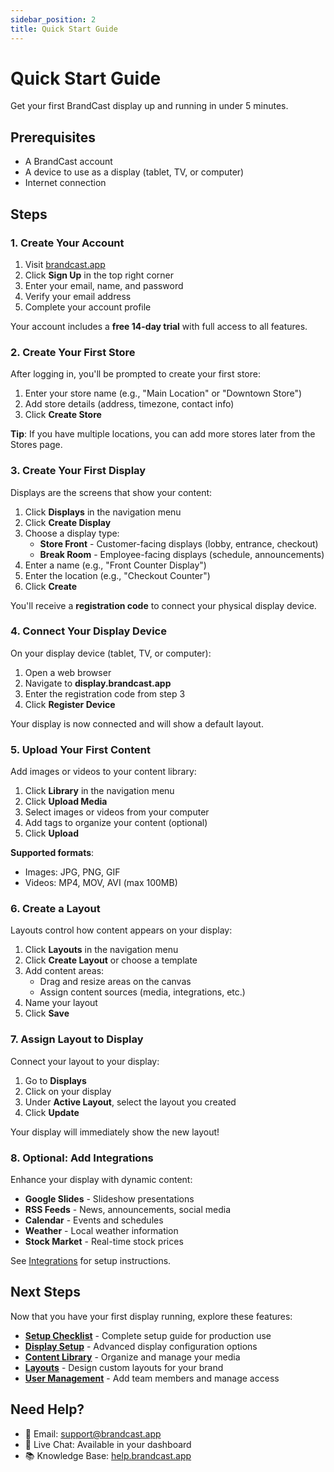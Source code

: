 ```yaml
---
sidebar_position: 2
title: Quick Start Guide
---
```


# Quick Start Guide

Get your first BrandCast display up and running in under 5 minutes.

## Prerequisites

- A BrandCast account
- A device to use as a display (tablet, TV, or computer)
- Internet connection

## Steps

### 1. Create Your Account

1. Visit [brandcast.app](https://brandcast.app)
2. Click **Sign Up** in the top right corner
3. Enter your email, name, and password
4. Verify your email address
5. Complete your account profile

Your account includes a **free 14-day trial** with full access to all features.

### 2. Create Your First Store

After logging in, you'll be prompted to create your first store:

1. Enter your store name (e.g., "Main Location" or "Downtown Store")
2. Add store details (address, timezone, contact info)
3. Click **Create Store**

**Tip**: If you have multiple locations, you can add more stores later from the Stores page.

### 3. Create Your First Display

Displays are the screens that show your content:

1. Click **Displays** in the navigation menu
2. Click **Create Display**
3. Choose a display type:
   - **Store Front** - Customer-facing displays (lobby, entrance, checkout)
   - **Break Room** - Employee-facing displays (schedule, announcements)
4. Enter a name (e.g., "Front Counter Display")
5. Enter the location (e.g., "Checkout Counter")
6. Click **Create**

You'll receive a **registration code** to connect your physical display device.

### 4. Connect Your Display Device

On your display device (tablet, TV, or computer):

1. Open a web browser
2. Navigate to **display.brandcast.app**
3. Enter the registration code from step 3
4. Click **Register Device**

Your display is now connected and will show a default layout.

### 5. Upload Your First Content

Add images or videos to your content library:

1. Click **Library** in the navigation menu
2. Click **Upload Media**
3. Select images or videos from your computer
4. Add tags to organize your content (optional)
5. Click **Upload**

**Supported formats**:
- Images: JPG, PNG, GIF
- Videos: MP4, MOV, AVI (max 100MB)

### 6. Create a Layout

Layouts control how content appears on your display:

1. Click **Layouts** in the navigation menu
2. Click **Create Layout** or choose a template
3. Add content areas:
   - Drag and resize areas on the canvas
   - Assign content sources (media, integrations, etc.)
4. Name your layout
5. Click **Save**

### 7. Assign Layout to Display

Connect your layout to your display:

1. Go to **Displays**
2. Click on your display
3. Under **Active Layout**, select the layout you created
4. Click **Update**

Your display will immediately show the new layout!

### 8. Optional: Add Integrations

Enhance your display with dynamic content:

- **Google Slides** - Slideshow presentations
- **RSS Feeds** - News, announcements, social media
- **Calendar** - Events and schedules
- **Weather** - Local weather information
- **Stock Market** - Real-time stock prices

See [Integrations](../features/integrations.md) for setup instructions.

## Next Steps

Now that you have your first display running, explore these features:

- **[Setup Checklist](./setup-checklist.md)** - Complete setup guide for production use
- **[Display Setup](../workflows/display-setup.md)** - Advanced display configuration options
- **[Content Library](../features/content-library.md)** - Organize and manage your media
- **[Layouts](../features/layouts.md)** - Design custom layouts for your brand
- **[User Management](../workflows/user-management.md)** - Add team members and manage access

## Need Help?

- 📧 Email: support@brandcast.app
- 💬 Live Chat: Available in your dashboard
- 📚 Knowledge Base: [help.brandcast.app](https://help.brandcast.app)
